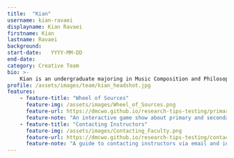 ```yaml
---
title:  "Kian"
username: kian-ravaei
displayname: Kian Ravaei
firstname: Kian
lastname: Ravaei
background: 
start-date:   YYYY-MM-DD 
end-date:
category: Creative Team
bio: >- 
    Kian is an undergraduate majoring in Music Composition and Philosophy. He strives to help learners achieve their learning goals through empathy, honesty, and purposeful design.
profile: /assets/images/team/kian_headshot.jpg
features:
    - feature-title: "Wheel of Sources"
      feature-img: /assets/images/Wheel_of_Sources.png
      feature-url: https://dmcwo.github.io/research-tips-testing/primary-secondary/
      feature-note: "An interactive game show about primary and secondary sources."
    - feature-title: "Contacting Instructors"
      feature-img: /assets/images/Contacting_Faculty.png
      feature-url: https://dmcwo.github.io/research-tips-testing/contacting-instructors/
      feature-note: "A guide to contacting instructors via email and in person."
---
```

